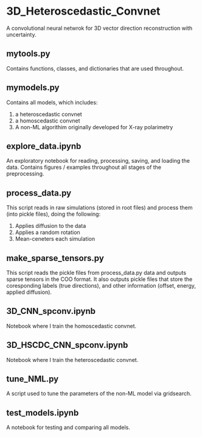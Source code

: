 # 3D_Heteroscedastic_Convnet
A convolutional neural netwrok for 3D vector direction reconstruction with uncertainty.

## mytools.py
Contains functions, classes, and dictionaries that are used throughout.

## mymodels.py
Contains all models, which includes:
1. a heteroscedastic convnet
2. a homoscedastic convnet
3. A non-ML algorithim originally developed for X-ray polarimetry 

## explore_data.ipynb
An exploratory notebook for reading, processing, saving, and loading the data. Contains figures / examples throughout all stages of the preprocessing.

## process_data.py
This script reads in raw simulations (stored in root files) and process them (into pickle files), doing the following:
1. Applies diffusion to the data
2. Applies a random rotation 
3. Mean-ceneters each simulation

## make_sparse_tensors.py
This script reads the pickle files from process_data.py data and outputs sparse tensors in the COO format. It also outputs pickle files that store the coresponding labels (true directions), and other information (offset, energy, applied diffusion).

## 3D_CNN_spconv.ipynb
Notebook where I train the homoscedastic convnet.

## 3D_HSCDC_CNN_spconv.ipynb
Notebook where I train the heteroscedastic convnet.

## tune_NML.py
A script used to tune the parameters of the non-ML model via gridsearch.

## test_models.ipynb
A notebook for testing and comparing all models.

